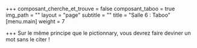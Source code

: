 +++
composant_cherche_et_trouve = false
composant_taboo = true
img_path = ""
layout = "page"
subtitle = ""
title = "Salle 6 : Taboo"
[menu.main]
weight = 7

+++
Sur le même principe que le pictionnary, vous devrez faire deviner un mot sans le citer !
